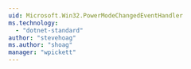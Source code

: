 ```yaml
---
uid: Microsoft.Win32.PowerModeChangedEventHandler
ms.technology: 
  - "dotnet-standard"
author: "stevehoag"
ms.author: "shoag"
manager: "wpickett"
---
```

